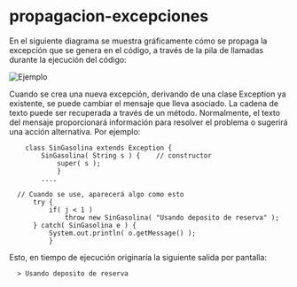 # propagacion-excepciones

En el siguiente diagrama se muestra gráficamente cómo se propaga la excepción que se genera en el código, a través de la pila de llamadas durante la ejecución del código:


![Ejemplo](https://dis.um.es/~bmoros/Tutorial/parte9/cap9-2.gif)

Cuando se crea una nueva excepción, derivando de una clase Exception ya existente, se puede cambiar el mensaje que lleva asociado. La cadena de texto puede ser recuperada a través de un método. Normalmente, el texto del mensaje proporcionará información para resolver el problema o sugerirá una acción alternativa. Por ejemplo:

        class SinGasolina extends Exception {
            SinGasolina( String s ) {    // constructor
                super( s );
                }
            ....

      // Cuando se use, aparecerá algo como esto
          try {
              if( j < 1 )
                  throw new SinGasolina( "Usando deposito de reserva" );
          } catch( SinGasolina e ) {
              System.out.println( o.getMessage() );
              }
Esto, en tiempo de ejecución originaría la siguiente salida por pantalla:

      > Usando deposito de reserva
